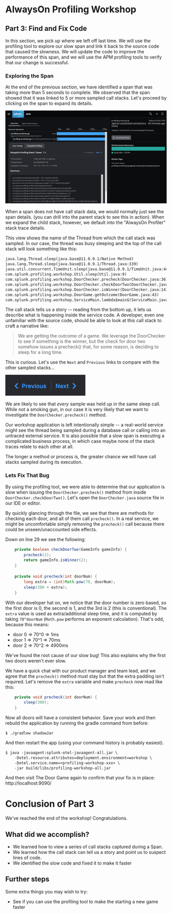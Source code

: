 # AlwaysOn Profiling Workshop

## Part 3: Find and Fix Code

In this section, we pick up where we left off last time. 
We will use the profiling tool to explore our slow span and link it
back to the source code that caused the slowness. We will update the code to improve
the performance of this span, and we will use the APM profiling tools to verify 
that our change is successful.

### Exploring the Span

At the end of the previous section, we have identified a span that was taking more
than 5 seconds to complete. We observed that the span showed that it was linked
to 5 or more sampled call stacks. Let's proceed by clicking on the span to expand its details.

<img src="../images/view_stack_on_span.png" alt="view stack on span"/>

When a span does not have call stack data, we would normally just see the span details.
(you can drill into the parent stack to see this in action). When we expand the child stack, however,
we default into the "AlwaysOn Profiler" stack trace details.

This view shows the name of the Thread from which the call stack was sampled.
In our case, the thread was busy sleeping and the top of the call stack will 
look something like this:

```
java.lang.Thread.sleep(java.base@11.0.9.1/Native Method)
java.lang.Thread.sleep(java.base@11.0.9.1/Thread.java:339)
java.util.concurrent.TimeUnit.sleep(java.base@11.0.9.1/TimeUnit.java:446)
com.splunk.profiling.workshop.Util.sleep(Util.java:9)
com.splunk.profiling.workshop.DoorChecker.precheck(DoorChecker.java:36)
com.splunk.profiling.workshop.DoorChecker.checkDoorTwo(DoorChecker.java:30)
com.splunk.profiling.workshop.DoorChecker.isWinner(DoorChecker.java:14)
com.splunk.profiling.workshop.DoorGame.getOutcome(DoorGame.java:43)
com.splunk.profiling.workshop.ServiceMain.lambda$main$(ServiceMain.java:33)
```

The call stack tells us a story -- reading from the bottom up, it lets us describe
what is happening inside the service code. A developer, even one unfamiliar with the 
source code, should be able to look at this call stack to craft a narrative like:
> We are getting the outcome of a game. We leverage the DoorChecker to 
> see if something is the winner, but the check for door two somehow issues
> a precheck() that, for some reason, is deciding to sleep for a long time.

This is curious. Let's use the `Next`
and `Previous` links to compare with the other sampled stacks...

<img src="../images/next_prev.png" alt="next previous" width="250px"/>

We are likely to see that _every_ sample was held up in the same sleep call.
While not a smoking gun, in our case it is very likely that we want to 
investigate the `DoorChecker.precheck()` method. 

Our workshop application is left intentionally simple -- a real-world service might see the
thread being sampled during a database call or calling into an untraced external service.
It is also possible that a slow span is executing a complicated business process,
in which case maybe none of the stack traces relate to each other at all. 

The longer a method or process is, the greater chance we will have call stacks
sampled during its execution.

### Lets Fix That Bug

By using the profiling tool, we were able to determine that our application is slow
when issuing the `DoorChecker.precheck()` method from inside `DoorChecker.checkDoorTwo()`.
Let's open the `DoorChecker.java` source file in our IDE or editor.

By quickly glancing through the file, we see that there are methods for checking 
each door, and all of them call `precheck()`. In a real service, we might be uncomfortable
simply removing the `precheck()` call because there could be unseen/unaccounted side
effects.

Down on line 29 we see the following:
```java
    private boolean checkDoorTwo(GameInfo gameInfo) {
        precheck(2);
        return gameInfo.isWinner(2);
    }

    private void precheck(int doorNum) {
        long extra = (int)Math.pow(70, doorNum);
        sleep(300 + extra);
    }
```

With our developer hat on, we notice that the door number is zero based, so
the first door is 0, the second is 1, and the 3rd is 2 (this is conventional).
The `extra` value is used as extra/additional sleep time, and it is computed by taking
`70^doorNum` (`Math.pow` performs an exponent calculation). That's odd, because this means:
* door 0 => 70^0 => 1ms
* door 1 => 70^1 => 70ms
* door 2 => 70^2 => 4900ms

We've found the root cause of our slow bug! This also explains why the first two doors
weren't ever slow. 

We have a quick chat with our product manager and team lead, and we agree that the `precheck()`
method must stay but that the extra padding isn't required. Let's remove the `extra` variable
and make `precheck` now read like this:

```java
    private void precheck(int doorNum) {
        sleep(300);
    }
```

Now all doors will have a consistent behavior. Save your work and then rebuild the application 
by running the gradle command from before:

```
$ ./gradlew shadowJar
```
And then restart the app (using your command history is probably easiest).
```
$ java -javaagent:splunk-otel-javaagent-all.jar \
    -Dotel.resource.attributes=deployment.environment=workshop \
    -Dotel.service.name=<profiling-workshop-xxx> \
    -jar build/libs/profiling-workshop-all.jar
```
And then visit The Door Game again to confirm that your fix is in place: 
http://localhost:9090/

# Conclusion of Part 3

We've reached the end of the workshop! Congratulations.

## What did we accomplish?

* We learned how to view a series of call stacks captured during a Span.
* We learned how the call stack can tell us a story and point us to suspect lines of code.
* We identified the slow code and fixed it to make it faster

## Further steps

Some extra things you may wish to try:
* See if you can use the profiling tool to make the starting a new game faster